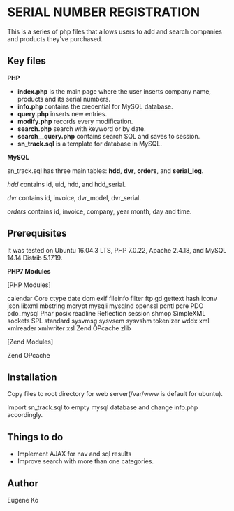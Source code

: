 # SERIAL NUMBER REGISTRATION

 This is a series of php files that allows users to add and search companies and products they've purchased.

## Key files

**PHP**

* **index.php** is the main page where the user inserts company name, products and its serial numbers.
* **info.php** contains the credential for MySQL database.
* **query.php** inserts new entries.
* **modify.php** records every modification.
* **search.php** search with keyword or by date.
* **search__query.php** contains search SQL and saves to session.
* **sn\_track.sql** is a template for database in MySQL.

**MySQL**

sn\_track.sql has three main tables: **hdd**, **dvr**, **orders**, and **serial\_log**.

*hdd* contains id, uid, hdd, and hdd\_serial.

*dvr* contains id, invoice, dvr\_model, dvr\_serial.

*orders* contains id, invoice, company, year month, day and time.


## Prerequisites

 It was tested on Ubuntu 16.04.3 LTS, PHP 7.0.22, Apache 2.4.18, and MySQL 14.14 Distrib 5.17.19.

**PHP7 Modules**

[PHP Modules] 

calendar
Core
ctype
date
dom
exif
fileinfo
filter
ftp
gd
gettext
hash
iconv
json
libxml
mbstring
mcrypt
mysqli
mysqlnd
openssl
pcntl
pcre
PDO
pdo_mysql
Phar
posix
readline
Reflection
session
shmop
SimpleXML
sockets
SPL
standard
sysvmsg
sysvsem
sysvshm
tokenizer
wddx
xml
xmlreader
xmlwriter
xsl
Zend OPcache
zlib

[Zend Modules]

Zend OPcache


## Installation

Copy files to root directory for web server(/var/www is default for ubuntu).

Import sn\_track.sql to empty mysql database and change info.php accordingly.

## Things to do
* Implement AJAX for nav and sql results
* Improve search with more than one categories.

## Author

Eugene Ko
